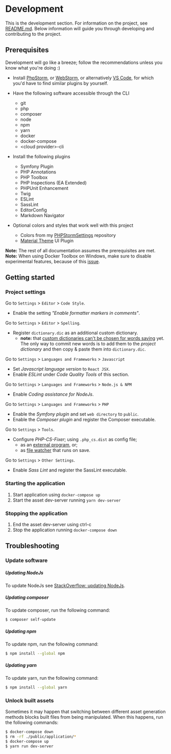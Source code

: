 # Development
This is the development section. For information on the project, see [README.md](README.md).
Below information will guide you through developing and contributing to the project.

## Prerequisites
Development will go like a breeze; follow the recommendations unless you know what you're doing :)

* Install [PhpStorm](https://www.jetbrains.com/phpstorm/),
or [WebStorm](https://www.jetbrains.com/webstorm/),
or alternatively [VS Code](https://code.visualstudio.com/), for which you'd have to find similar plugins by yourself.

* Have the following software accessible through the CLI

    - git
    - php
    - composer
    - node
    - npm
    - yarn
    - docker
    - docker-compose
    - &lt;cloud provider&gt;-cli

* Install the following plugins

    - Symfony Plugin
    - PHP Annotations
    - PHP Toolbox
    - PHP Inspections (EA Extended)
    - PHPUnit Enhancement
    - Twig
    - ESLint
    - SassLint
    - EditorConfig
    - Markdown Navigator

* Optional colors and styles that work well with this project

    - Colors from my [PHPStormSettings](https://github.com/webbertakken/PHPStormSettings/tree/master/colors) repository
    - [Material Theme](https://github.com/ChrisRM/material-theme-jetbrains) UI Plugin

__Note:__ The rest of all documentation assumes the prerequisites are met.
__Note:__ When using Docker Toolbox on Windows, make sure to disable experimental features,
because of this [issue](https://github.com/docker/for-win/issues/573#issuecomment-288940904).

## Getting started

### Project settings
Go to `Settings` > `Editor` > `Code Style`.
* Enable the setting _"Enable formatter markers in comments"_.

Go to `Settings` > `Editor` > `Spelling`.
* Register `dictionary.dic` as an additional custom dictionary.
    * __note:__ that [custom dictionaries can't be chosen for words saving](
https://youtrack.jetbrains.com/issue/WI-36432#comment=27-2503889
) yet. The only way to commit new words is to add them to the _project dictionary_
and then copy & paste them into `dictionary.dic`.

Go to `Settings` > `Languages and Frameworks` > `Javascript`
* Set _Javascript language version_ to `React JSX`.
* Enable _ESLint_ under _Code Quality Tools_ of this section.

Go to `Settings` > `Languages and Frameworks` > `Node.js & NPM`
* Enable _Coding assistance for NodeJs_.

Go to `Settings` > `Languages and Frameworks` > `PHP`
* Enable the _Symfony plugin_ and set `web directory` to `public`.
* Enable the _Composer plugin_ and register the Composer executable.

Go to `Settings` > `Tools`.

* Configure _PHP-CS-Fixer_; using `.php_cs.dist` as config file;
    * as an [external program](https://hackernoon.com/how-to-configure-phpstorm-to-use-php-cs-fixer-1844991e521f), or;
    * as [file watcher](https://gist.github.com/mpalourdio/46f792347cf9d46b121c#gistcomment-1786139) that runs on save.

Go to `Settings` > `Other Settings`.

* Enable _Sass Lint_ and register the SassLint executable.

### Starting the application
1. Start application using `docker-compose up`
2. Start the asset dev-server running `yarn dev-server`

### Stopping the application
1. End the asset dev-server using ctrl-c
2. Stop the application running `docker-compose down`

## Troubleshooting
### Update software
##### Updating NodeJs
To update NodeJs see
[StackOverflow: updating NodeJs](https://stackoverflow.com/questions/8191459/how-do-i-update-node-js).

##### Updating composer
To update composer, run the following command:
```bash
$ composer self-update
```

##### Updating npm
To update npm, run the following command:
```bash
$ npm install --global npm
```

##### Updating yarn
To update yarn, run the following command:
```bash
$ npm install --global yarn
```

### Unlock built assets
Sometimes it may happen that switching between different asset generation methods
blocks built files from being manipulated. When this happens, run the following
commands:
```bash
$ docker-compose down
$ rm -rf ./public/application/*
$ docker-compose up
$ yarn run dev-server
```
